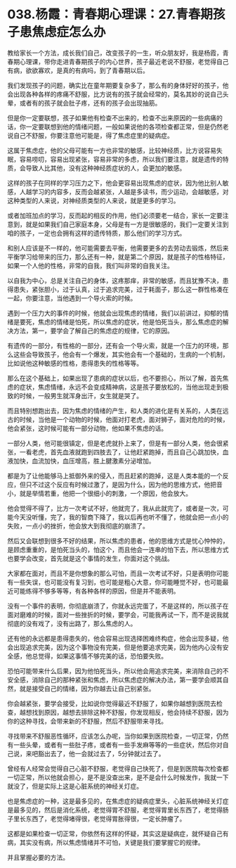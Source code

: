 # 038.杨霞：青春期心理课：27.青春期孩子患焦虑症怎么办

教给家长一个方法，成长我们自己，改变孩子的一生，听众朋友好，我是杨霞，青春期心理课，带你走进青春期孩子的内心世界，孩子最近老说不舒服，老觉得自己有病，欲欲寡欢，是真的有病吗，到了青春期以后。

我们发现孩子的问题，确实比在童年期要复杂多了，那么有的身体好好的孩子，他会出现各种各样的疼痛不舒服，比方说有的孩子就会经常的，莫名其妙的说自己头晕，或者有的孩子就会肚子疼，还有的孩子会出现抽筋。

但是你一定要联想，孩子如果他有检查不出来的，检查不出来原因的一些病痛的话，你一定要联想到他的情绪问题，一般如果说他的各项检查都正常，但是仍然老说自己不舒服，你要注意他可能是，得了焦虑症里的疑病症。

这属于焦虑症，他的父母可能有一方也非常的敏感，比较神经质，比方说容易失眠，容易唠叨，容易出现紧张，容易非常的多虑，所以我们要注意，就是遗传的特质，会导致人比其他，没有这种神经质症状的人，会更加的敏感。

这样的孩子在同样的学习压力之下，他会更容易出现焦虑的症状，因为他比别人敏感，人越学习的内容多，反而会越紧张，人越是多读书，而少运动，会越敏感，对这种类型的人来说，对神经质类型的人来说，就是更多的学习。

或者加班加点的学习，反而起的相反的作用，他们必须要老一结合，家长一定要注意到，就是如果我们自己家庭本身，父母是有一方是很敏感的，我们一定要关注到咱的孩子，一定也会拥有这样的遗传特质，那么他们的学习方式。

和别人应该是不一样的，他可能需要去平衡，他需要更多的去劳动去锻炼，然后来平衡学习给带来的压力，那么还有一种，就是第二个原因，就是孩子的性格特征，如果一个人他的性格，非常的自我，我们叫非常的自我关注。

以自我为中心，总是关注自己的身体，这疼那痒，非常的敏感，而且犹豫不决，患得患失，紧张胆小，过于认真，过于追求完美，过于耗面子，那么这一群性格凑在一起，你要注意，当他遇到一个导火索的时候。

遇到一个压力大的事件的时候，他就会出现焦虑的情绪，我们以前讲过，抑郁的情绪是要死，焦虑的情绪是怕死，所以焦虑的症状，他是怕死当头，那么焦虑症的解决方法，第一，要学会了解自己的焦虑症的规律，它的原因。

有遗传的一部分，有性格的一部分，还有会一个导火索，就是一个压力的环境，那么这些会导致孩子，他会有一个爆发，其实他会有一个基础的，生病的一个机制，比如说他这种敏感的性格，患得患失的性格等等。

那么在这个基础上，如果出现了患病的症状以后，也不要担心，所以了解，首先焦虑的症状，焦虑情绪，永远不会变成精神病，这是孩子要放松的，当他出现走到极致的时候，一般男生就浑身出汗，女生就是哭了。

而且特别想跑出去，因为焦虑的情绪的产生，和人类的进化是有关系的，人类在远古的时候，当他是一个动物的时候，他面对打老虎，面对狮子，面对危险的时候，他会紧张，这时候可能有一部分动物，他如果不焦虑的话。

一部分人类，他可能很镇定，但是老虎就扑上来了，但是有一部分人类，他会很紧张，一看老虎，首先血液就跑到四肢去了，让他赶紧跑掉，而且自己心跳加快，血液加快，血流加快，血压增高，胜上腱激素分泌增加。

都是为了让他能够马上抵御外来的侵入，而且赶紧的跑掉，这是人类本能的一个反应，但只不过这个反应有时候过激了，是因为什么，因为他的思维方式，他把音小，就是举情若重，他把一个很细小的刺激，一个原因，他会放大。

他会觉得不得了，比方一次考试不好，他就完了，我从此就完了，或者是一次，可能今天没听懂，完了，我的智商下降了，我以后再也听不懂了，他就会把一点小的失败，一点小的挫折，他会放大到我彻底的崩溃了。

然后又会联想到很多不好的结果，所以焦虑的患者，他的思维方式是忧心忡忡的，是顾虑重重的，是怕死当头的，怕这个，而且他会一连串的怕下去，所以思维方式也要学会改变，首先就是这个事情的发生，你面对这个挑战。

大家都在面对，而且不是你想象的那么可怕，而且一次考试不好，只是表明你可能有一些失误，也可能没有复习到，也可能是粗心大意，你可能睡觉不好，也可能最近可能练得不够多等等，有各种各样的原因，但是并不能表明。

没有一个事件的表明，你彻底崩溃了，你就永远完蛋了，不是这样的，所以孩子在面对磨难的时候，面对一些挫折的时候，要学会，可能我再试一下，而不是说我就彻底的没有戏了，没有出路了，那么焦虑的人。

还有他的永远都是患得患失的，他会容易出现选择困难终构症，他会出现多疑，他会出现追求完美，因为这个事物没有完美，但是他要追求完美，因为他内心没有安全感，他总觉得，如果这事情不够完美的话，恐怕要失败。

恐怕可能带来什么后果，因为他怕死当头，所以他会用追求完美，来消除自己的不安全感，消除自己的那种紧张和焦虑，所以焦虑症的解决办法，第一要学会顺其自然，就是接受自己的情绪，因为你越去让自己别紧张。

你会越紧张，要学会接受，比如说你觉得最近不舒服了，如果你越想到医院去检查，越想找到原因，越想去排除这种不舒服，你发现相反，他会持续不舒服，因为你的这种寻找，会带来新的不舒服，然后不舒服带来寻找。

寻找带来不舒服恶性循环，应该怎么办呢，当你如果到医院检查，一切正常，仍然有一些头晕，或者有一些肚子疼，或者有一些手发麻等等的一些症状，然后你对自己说，来吧豁出去了，他一会就过去了，5分钟就过去了。

曾经有人经常会觉得自己心脏不舒服，老觉得自己快死了，但是到医院每次检查都一切正常，所以他就会担心，是不是没查出来，是不是会什么时候发作，我就一下就没了，但是实际上这是心脏系统的神经关灯症。

也是焦虑症的一种，这是最多见的，在焦虑症的疑病症里头，心脏系统神经关灯症是最多见的，然后是消化系统，老觉得胃不舒服，老觉得胃里长东西了，老觉得肠子里长东西了，老觉得堵得很，老觉得胃胀得很，一定长肿瘤了。

这都是如果检查一切正常，你依然有这样的怀疑，其实这是疑病症，就怀疑自己有病，其实没有病，所以焦虑情绪并不可怕，关键是我们要掌握它的规律。

并且掌握必要的方法。